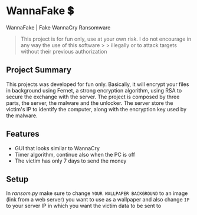 # WannaFake :heavy_dollar_sign:
WannaFake | Fake WannaCry Ransomware

> This project is for fun only, use at your own risk. I do not encourage in any way the use of this software > > illegally or to attack targets without their previous authorization

## Project Summary
This projects was developed for fun only. Basically, it will encrypt your files in background using Fernet, a strong encryption algorithm, using RSA to secure the exchange with the server.
The project is composed by three parts, the server, the malware and the unlocker.
The server store the victim's IP to identify the computer, along with the encryption key used by the malware.

## Features

- GUI that looks similar to WannaCry
- Timer algorithm, continue also when the PC is off
- The victim has only 7 days to send the money

## Setup
In _ransom.py_ make sure to change `YOUR WALLPAPER BACKGROUND` to an image (link from a web server) you want to use as a wallpaper
and also change `IP` to your server IP in which you want the victim data to be sent to
